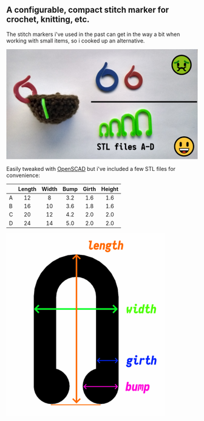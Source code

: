 ## A configurable, compact stitch marker for crochet, knitting, etc.

The stitch markers i've used in the past can get in the way a bit when working with small items, so i cooked up an alternative.

![demo](demo.png)


Easily tweaked with [OpenSCAD](https://www.openscad.org/downloads.html) but i've included a few STL files for convenience:

|     | Length | Width | Bump  | Girth | Height |
| --- | :----: | :---: | :---: | :---: | :----: |
| A   |   12   |   8   |  3.2  |  1.6  |  1.6   |
| B   |   16   |  10   |  3.6  |  1.8  |  1.6   |
| C   |   20   |  12   |  4.2  |  2.0  |  2.0   |
| D   |   24   |  14   |  5.0  |  2.0  |  2.0   |


![variables](variables.png)